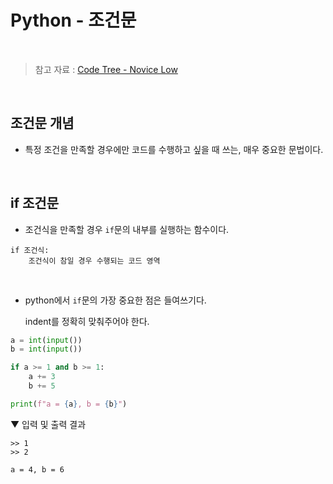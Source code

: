 # Python - 조건문

<br/>

> 참고 자료 : <a href="https://www.codetree.ai/missions/4">Code Tree - Novice Low</a>

<br/>

## 조건문 개념

* 특정 조건을 만족할 경우에만 코드를 수행하고 싶을 때 쓰는, 매우 중요한 문법이다.

<br/>

## if 조건문

* 조건식을 만족할 경우 <code>if</code>문의 내부를 실행하는 함수이다.

```
if 조건식:
    조건식이 참일 경우 수행되는 코드 영역
```

<br/>

* python에서 <code>if</code>문의 가장 중요한 점은 들여쓰기다.  

    indent를 정확히 맞춰주어야 한다.

```python
a = int(input())
b = int(input())

if a >= 1 and b >= 1:
    a += 3
    b += 5

print(f"a = {a}, b = {b}")
```

▼ 입력 및 출력 결과

```
>> 1
>> 2

a = 4, b = 6
```